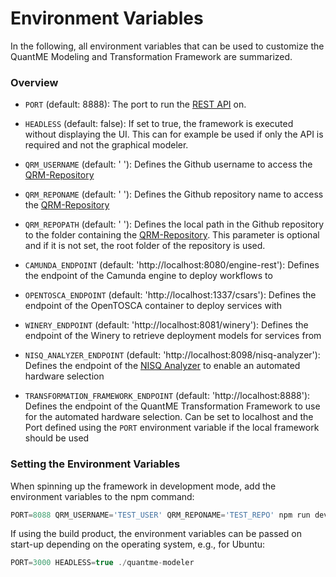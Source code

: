 # Environment Variables

In the following, all environment variables that can be used to customize the QuantME Modeling and Transformation Framework are summarized.

### Overview

* ```PORT``` (default: 8888): The port to run the [REST API](../API) on. 

* ```HEADLESS``` (default: false): If set to true, the framework is executed without displaying the UI. 
This can for example be used if only the API is required and not the graphical modeler.

* ```QRM_USERNAME``` (default: ' '): Defines the Github username to access the [QRM-Repository](../QRM-Repository)

* ```QRM_REPONAME``` (default: ' '): Defines the Github repository name to access the [QRM-Repository](../QRM-Repository)

* ```QRM_REPOPATH``` (default: ' '): Defines the local path in the Github repository to the folder containing the [QRM-Repository](../QRM-Repository). 
  This parameter is optional and if it is not set, the root folder of the repository is used.

* ```CAMUNDA_ENDPOINT``` (default: 'http://localhost:8080/engine-rest'): Defines the endpoint of the Camunda engine to deploy workflows to

* ```OPENTOSCA_ENDPOINT``` (default: 'http://localhost:1337/csars'): Defines the endpoint of the OpenTOSCA container to deploy services with

* ```WINERY_ENDPOINT``` (default: 'http://localhost:8081/winery'): Defines the endpoint of the Winery to retrieve deployment models for services from

* ```NISQ_ANALYZER_ENDPOINT``` (default: 'http://localhost:8098/nisq-analyzer'): Defines the endpoint of the [NISQ Analyzer](https://github.com/UST-QuAntiL/nisq-analyzer) to enable an automated hardware selection

* ```TRANSFORMATION_FRAMEWORK_ENDPOINT``` (default: 'http://localhost:8888'): Defines the endpoint of the QuantME Transformation Framework to use for the automated hardware selection.
  Can be set to localhost and the Port defined using the ```PORT``` environment variable if the local framework should be used

### Setting the Environment Variables

When spinning up the framework in development mode, add the environment variables to the npm command:

```javascript
PORT=8088 QRM_USERNAME='TEST_USER' QRM_REPONAME='TEST_REPO' npm run dev
```

If using the build product, the environment variables can be passed on start-up depending on the operating system, e.g., for Ubuntu:

 ```javascript
 PORT=3000 HEADLESS=true ./quantme-modeler
 ```
